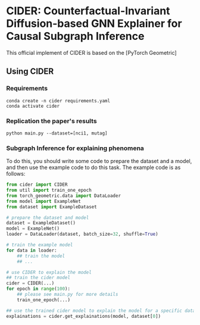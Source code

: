 # CIDER: Counterfactual-Invariant Diffusion-based GNN Explainer for Causal Subgraph Inference

This official implement of CIDER is based on the [PyTorch Geometric]

## Using CIDER
### Requirements
```shell
conda create -n cider requirements.yaml
conda activate cider
```
### Replication the paper's results
```shell
python main.py --dataset=[nci1, mutag]
```

### Subgraph Inference for explaining phenomena
To do this, you should write some code to prepare the dataset and a model, and then use the example code to do this task. The example code is as follows:
```python
from cider import CIDER
from util import train_one_epoch
from torch_geometric.data import DataLoader
from model import ExampleNet
from dataset import ExampleDataset

# prepare the dataset and model
dataset = ExampleDataset()
model = ExampleNet()
loader = DataLoader(dataset, batch_size=32, shuffle=True)

# train the example model
for data in loader:
    ## train the model
    ## ...

# use CIDER to explain the model
## train the cider model
cider = CIDER(...)
for epoch in range(100):
    ## please see main.py for more details
    train_one_epoch(...)

## use the trained cider model to explain the model for a specific data(e.g. dataset[0])
explainations = cider.get_explainations(model, dataset[0])

```


